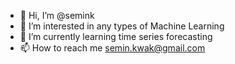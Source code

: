 - 👋 Hi, I’m @semink
- 👀 I’m interested in any types of Machine Learning
- 🌱 I’m currently learning time series forecasting
- 📫 How to reach me semin.kwak@gmail.com

<!---
semink/semink is a ✨ special ✨ repository because its `README.md` (this file) appears on your GitHub profile.
You can click the Preview link to take a look at your changes.
--->
